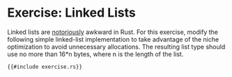 # Exercise: Linked Lists

Linked lists are
[notoriously](https://rust-unofficial.github.io/too-many-lists/) awkward in
Rust. For this exercise, modify the following simple linked-list implementation
to take advantage of the niche optimization to avoid unnecessary allocations.
The resulting list type should use no more than 16*n bytes, where n is the
length of the list.

```rust,editable
{{#include exercise.rs}}
```
